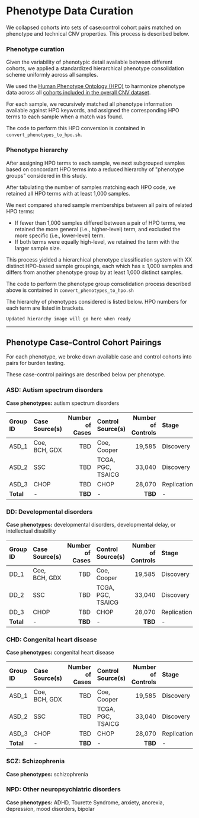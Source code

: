 # Phenotype Data Curation

We collapsed cohorts into sets of case:control cohort pairs matched on phenotype and technical CNV properties. This process is described below.  

### Phenotype curation  

Given the variability of phenotypic detail available between different cohorts, we applied a standardized hierarchical phenotype consolidation scheme uniformly across all samples.  

We used the [Human Phenotype Ontology (HPO)](https://hpo.jax.org/app/) to harmonize phenotype data across all [cohorts included in the overall CNV dataset](https://github.com/talkowski-lab/rCNV2/tree/master/data_curation/CNV/).  

For each sample, we recursively matched all phenotype information available against HPO keywords, and assigned the corresponding HPO terms to each sample when a match was found.  

The code to perform this HPO conversion is contained in `convert_phenotypes_to_hpo.sh`.  

### Phenotype hierarchy  

After assigning HPO terms to each sample, we next subgrouped samples based on concordant HPO terms into a reduced hierarchy of "phenotype groups" considered in this study.  

After tabulating the number of samples matching each HPO code, we retained all HPO terms with at least 1,000 samples. 

We next compared shared sample memberships between all pairs of related HPO terms:
 * If fewer than 1,000 samples differed between a pair of HPO terms, we retained the more general (i.e., higher-level) term, and excluded the more specific (i.e., lower-level) term.
 * If both terms were equally high-level, we retained the term with the larger sample size.

This process yielded a hierarchical phenotype classification system with XX distinct HPO-based sample groupings, each which has ≥ 1,000 samples and differs from another phenotype group by at least 1,000 distinct samples.  

The code to perform the phenotype group consolidation process described above is contained in `convert_phenotypes_to_hpo.sh`    

The hierarchy of phenotypes considered is listed below. HPO numbers for each term are listed in brackets.  

```
Updated hierarchy image will go here when ready
```  

--- 

## Phenotype Case-Control Cohort Pairings  

For each phenotype, we broke down available case and control cohorts into pairs for burden testing. 

These case-control pairings are described below per phenotype.  

### ASD: Autism spectrum disorders  

**Case phenotypes:** autism spectrum disorders  

| Group ID | Case Source(s) | Number of Cases | Control Source(s) | Number of Controls | Stage |  
| :--- | :--- | ---: | :--- | ---: | :--- |  
| ASD_1 | Coe, BCH, GDX | TBD | Coe, Cooper | 19,585 | Discovery |    
| ASD_2 | SSC | TBD | TCGA, PGC, TSAICG | 33,040 | Discovery |  
| ASD_3 | CHOP | TBD | CHOP | 28,070 | Replication |  
| **Total** | - | **TBD** | - | **TBD** | - |  

### DD: Developmental disorders  

**Case phenotypes:** developmental disorders, developmental delay, or intellectual disability  

| Group ID | Case Source(s) | Number of Cases | Control Source(s) | Number of Controls | Stage |  
| :--- | :--- | ---: | :--- | ---: | :--- |  
| DD_1 | Coe, BCH, GDX | TBD | Coe, Cooper | 19,585 | Discovery |    
| DD_2 | SSC | TBD | TCGA, PGC, TSAICG | 33,040 | Discovery |  
| DD_3 | CHOP | TBD | CHOP | 28,070 | Replication |  
| **Total** | - | **TBD** | - | **TBD** | - |  


### CHD: Congenital heart disease  

**Case phenotypes:** congenital heart disease  

| Group ID | Case Source(s) | Number of Cases | Control Source(s) | Number of Controls | Stage |  
| :--- | :--- | ---: | :--- | ---: | :--- |  
| ASD_1 | Coe, BCH, GDX | TBD | Coe, Cooper | 19,585 | Discovery |    
| ASD_2 | SSC | TBD | TCGA, PGC, TSAICG | 33,040 | Discovery |  
| ASD_3 | CHOP | TBD | CHOP | 28,070 | Replication |  
| **Total** | - | **TBD** | - | **TBD** | - |  



### SCZ: Schizophrenia  

**Case phenotypes:** schizophrenia  


### NPD: Other neuropsychiatric disorders  

**Case phenotypes:** ADHD, Tourette Syndrome, anxiety, anorexia, depression, mood disorders, bipolar   



